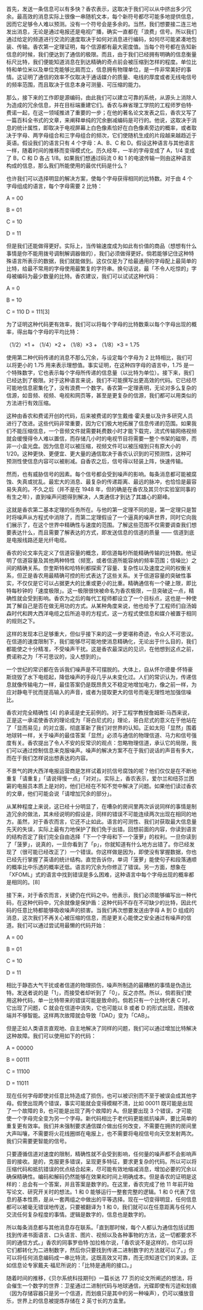 首先，发送一条信息可以有多快？香农表示，这取决于我们可以从中挤出多少冗余。最高效的消息实际上很像一串随机文本，每个新符号都尽可能多地提供信息，因而它足够令人难以预测。没有一个符号会是多余的。当然，我们想要接二连三地发出消息，无论是通过电报还是电视广播，确实一直都在「浪费」信号。所以我们通过给定的频道进行交流的速度取决于如何对消息进行编码，如何尽可能紧凑地包装、传输。香农第一定理证明，每个信源都有最大密度值。当每个符号都在告知新信息的时候，我们便达到了通信的极限。而且，由于我们已经拥有明确的信息衡量标尺比特，我们便能知道消息在到达精确的奇点前会被压缩到怎样的程度。单位比特和单位米以及单位克能够比肩而立，信息拥有物理单位，是一件非常美好的事情。这证明了通信的效率不仅取决于通话媒介的质量、电线的厚度或者无线电信号的频率范围，而且取决于信息本身可测量、可压缩的能力。

那么，接下来的工作即是源编码，由此我们可以建立可靠的系统，从源头上消除人为造成的冗余信息，并在目标端重建它们。香农与麻省理工学院的工程师罗伯特·费诺一起，在这一领域推进了重要的一步；在他的著名论文发表之后，香农又写了一篇百科全书式的文章，来阐释单纯的冗余删减编码是可行的。他说，这取决于消息的统计属性，即取决于电视屏幕上白色像素恰好在白色像素旁边的概率，或者取决于字母、两字母组合和三字母组合的频次，它们使随机生成的片段越来越趋近于英语。假设我们的语言只有 4 个字母：A、B、C 和 D。假设这种语言与其他语言一样，随着时间的推移而变得模式化。历久经年，一半的字母变成了 A，1/4 变成了 B，C 和 D 各占 1/8。如果我们想通过码流 0 和 1 的电波传输一则由这种语言构成的信息，那么我们所能使用的最优代码是什么？

也许我们可以选择明显的解决方案，使每个字母获得相同的比特数。对于由 4 个字母组成的语言，每个字母需要 2 比特：

A = 00

B = 01

C = 10

D = 11

但是我们还能做得更好。实际上，当传输速度成为如此有价值的商品（想想有什么事情是你不能用拨号调制解调器做的），我们必须做得更好。倘若能够记住这种特殊语言所表示的数据，我们就能做到。这仅仅是为了给最通用的字母配上最简单的比特，给最不常用的字母使用最繁复的字符串。换句话说，最「不令人吃惊的」字母被编码为最少数量的比特。香农建议，我们可以试试这种代码：

A = 0

B = 10

C = 110 D = 111[3]

为了证明这种代码更有效率，我们可以将每个字母的比特数乘以每个字母出现的概率，得出每个字母的平均比特：

（1/2）×1 + （1/4）×2 + （1/8）×3 + （1/8）×3 = 1.75

使用第二种代码传递的消息不那么冗余，与设定每个字母为 2 比特相比，我们可以将更小的 1.75 用来表示理想值。事实证明，在这种四字母的语言中，1.75 是一个特殊数字，它也表示每个字母所传递的信息量（以比特为单位）。接下来，我们已经达到了极限。对于这种语言来说，我们不可能撰写出更高效的代码。它已经尽可能地信息密集化了，没有浪费一个数字。香农第一定理表明，无论对多么复杂的信源，如音频、视频、电视和网页等，甚至是更复杂的信源，我们都可以用类似的方法进行有效压缩。

这种由香农和费诺开创的代码，后来被费诺的学生戴维·霍夫曼以及许多研究人员进行了改进。这些代码非常重要，因为它们极大地拓展了信息传递的范围。如果我们不能压缩信息，一个音频文件就需要耗费数小时才能下载完，流式传输网络视频就会缓慢得令人难以置信，而存储几小时的电视节目将需要一整个书架的磁带，而非一小盒光盘。因为信息可以被压缩，视频文件可以被压缩到只有原大小的 1/20。这种更快、更便宜、更大量的通信取决于香农认识到的可预测性，这种可预测性使信息内容可以被削减。自香农之后，信号得以轻装上阵，快速传输。

然而，也有威胁信号的因素。每个信号都会受到噪声的影响。每条消息都可能被腐蚀、失真或扰乱。最宏大的消息、最复杂的传递距离、最远的脉冲，也恰恰是最容易失真的。不久之后（并不是在 1948 年，但的确是在香农及其贝尔实验室同事的有生之年），直到噪声问题得到解决，人类通信才到达了其雄心的巅峰。

这就是香农第二基本定理的任务所在。与他的第一定理不同的是，第一定理只是暂时将噪声从方程式中消除了，而第二定理假设了一个逼真的噪声世界，同时它向我们展示了，在这个世界中精确性与速度的范围。了解这些范围不仅需要调查我们想要表达什么，而且需要了解表达的方式，即发送信息的信道的质量 —— 信道到底是电报线路还是光纤电缆。

香农的论文率先定义了信道容量的概念，即信道每秒所能精确传输的比特数。他证明了信道容量及其他两种特性（频宽，或者信道所能容纳的频率范围；信噪比）之间的精确关系。奈奎斯特和哈特利都探索了容量、复杂性以及速度之间的权衡关系，但正是香农用最精确可控的形式表达了这些关系。关于信道容量的突破性事实，不仅仅是它可以占据更大的比重或更小的比重。精确通信有一个硬上限，即比特每秒钟的「速度极限」。这一极限很快被命名为香农极限，一旦突破这一点，精确性就会受到影响。香农为之后的每代工程师都设立了一个目标点，这也是一种使其了解自己是否在做无用功的方式。从某种角度来说，他也给予了工程师们自汤姆森时代和跨大西洋电缆之后所追寻的方程式，这一方程式使信息和媒介被置于相同的规则之下。

这样的发现本已足够重大，但似乎接下来的这一步更堪称奇迹，令众人不可思议。在信道的速度限制下，我们能够尽可能地使消息精确化，无论出于什么目的，我们都能使之十分精准，不受噪声干扰。这是香农最深远的见识，在他想到这点之前，费诺称之为「不可思议的，没人想到的」。

一个世纪的常识都在告诉我们噪声是不可摆脱的。大体上，自从怀尔德曼·怀特豪斯烧毁了水下电缆起，降低噪声的手段几乎从未变化过。人们的常识认为，传递信息就像传输电力一样，最佳答案仍是既昂贵又不稳定地增加电力，像之前一样，为应对静电干扰而提高输入的声音，或者为提取更大的信号而毫无理性地加强信噪比。

香农对完全精确性 [4] 的承诺是史无前例的。对于工程学教授詹姆斯·马西来说，正是这一承诺使香农的理论成为「哥白尼式的」理论，哥白尼式的意义在于他站在了「显而易见」的对立面，彻底革新了我们对世界的认知。正如太阳「显然」围着地球转一样，关于噪声的最佳答案「显然」必须与通信的物理信道、马力和信号强度有关。香农提出了令人不安的反常识的观点：忽略物理信道，承认它的局限，我们可以通过控制信息来克服噪声。噪声的解决方案不在于我们说话的声音有多大，而在于我们怎样说出想表达的内容。

不景气的跨大西洋电报运营商是怎样试着对抗信号腐蚀的呢？他们仅仅是在不断地重复「请重复」「请说得慢一点」「对对」。实际上，香农表示，爱尔兰和纽芬兰困窘的电报员本质上是对的，他们已经在不知不觉中解决了问题。如果他们读过香农的文章，他们可能会说「请增加冗余的部分」。

从某种程度上来说，这已经十分明显了，在嘈杂的房间里两次诉说同样的事情是制造冗余的做法，其未经说明的假设是，同样的错误不可能连续两次出现在相同的地方。虽然，对于香农而言，它还不止如此。语言的可测性、我们对获取最大信息量先天的失误，实际上最有力地保护了我们免于出错。回想前面的内容，你读到语言的结构否定了我们完全自由选择「下一个字母和下一个菠萝」的权利。一旦你读到了「菠萝」，说真的，一旦你看到了「p」，你就知道有什么地方出错了。你已经发现了（很可能已经改正了）一个错误。你这样做是因为，即使没有掌握数据，你也已经先行掌握了英语的统计结构。直觉告诉你，单词「菠萝」能使句子和段落通顺的概率比中乐透的概率还低。语言的冗余为你修正了错误。另一方面，想象在「XFOML」式的语言中找到错误是多么困难，这种语言中每个字母出现的概率都是相同的。[8]

接下来，对于香农而言，关键仍在代码之中。他表示，我们必须能够编写出一种代码，在这种代码中，冗余就像是保护盾：这种代码不存在不可缺少的比特，因此代码的任意比特都能够吸收噪声的损害。当我们再次想要发送由字母 A 到 D 组成的消息，这次我们不再关心被压缩的信息，而是更关心能使之安全通过有噪声的信道。我们可以通过尝试用最懒的代码开始：

A = 00

B = 01

C = 10

D = 11

相比于静态大气干扰或者信道的物理损伤，噪声所制造的最糟糕的事情是伪造比特。发送者说的是「1」，而接受者却听到了「0」，反之亦然。所以，倘若我们使用这种代码，单一比特带来的错误可能是致命的。倘若只有一个比特代表 C 时，它出现了问题，C 就会在信道中消失，它也可能以 B 或者 D 的形式出现，而接收端并不够智能。这样两次故障就会导致「DAD」变为「CAB」。

但是正如人类语言直观地、自主地解决了同样的问题，我们可以通过增加比特解决这种故障。我们可以使用如下的代码：

A = 00000

B = 00111

C = 11100

D = 11011

现在任何字母即使对任意比特造成了损伤，也可以被识别而不至于被误会成其他字母。假使出现两个错误，事实可能就会变得模糊不清，比如 00011 既可能是出现了一个故障的 B，也可能是出现了两个故障的 A。但是要出现 3 个错误，才可能使一个字母完全变为另一个字母。新代码相比于老代码更能抵抗噪声，要比简单的重复更有效率。我们并未强制要求通信媒介做出任何改变，不需要在拥挤的房间里大声叫嚷，不需要将火花线圈绑在电报上，也不需要将电视信号向天空发射两次。我们只需要更智能的信号。

只要遵循信道对速度的限制，精确性就不会受到影响，任何量的噪声都不会影响声音的接收。是的，克服更多错误，呈现更多特征，要求更复杂的代码。所以可以将压缩代码和抵抗错误的优点结合起来，尽可能有效地缩减消息，增加必要的冗余以确保精确性。编码和解码仍然能够在效果和时间上明确成本。但是香农的证明是这样的：总会有一个答案，并且答案是数字的。在这里，香农完成了他 11 年前开始写论文、研究开关时的想法。1 和 0 能够运行一整套完整的逻辑。1 和 0 代表了信息的基本性质，是从一套两组之中做出的平等选择。现在一切变得明显，任何信息都可以被毫无错误地传送，只要被翻译为 1 和 0，我们就可以在任意距离与任何人交流任何复杂程度的事情。逻辑是数字的，信息也是数字的。

所以每条消息都与其他消息存在联系。「直到那时候，每个人都认为通信包括试图找到传递书面语言、口头语言、图片、视频以及各种事物的方法，这一切都要求不同的通信方式。」香农的同事罗伯特·加拉格尔说，「香农说不是这样的，你可以将它们都转化为二进制数字，然后你只要找到传递二进制数字的方法就可以了。」你可以将任何消息编码成一串比特流，这既高效又可靠，而无须知道它们的来源。正如信息论专家戴夫·福尼所说的：「比特是通用的接口。」

随着时间的推移，《贝尔系统科技期刊》一篇长达 77 页的论文所阐述的想法，将会催生一个数字的世界：卫星通过二进制代码与地球通信，光碟即使有污迹和划痕（因为存储容器只是另一个信道，而划痕只是其中的另一种噪声），仍可以播放音乐，世界上的信息被提炼存储在 2 英寸长的方盒里。

